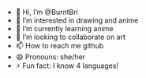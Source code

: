 - 👋 Hi, I’m @BurntBri
- 👀 I’m interested in drawing and anime
- 🌱 I’m currently learning anime
- 💞️ I’m looking to collaborate on art
- 📫 How to reach me github
- 😄 Pronouns: she/her
- ⚡ Fun fact: I know 4 languages!

<!---
BurntBri/BurntBri is a ✨ special ✨ repository because its `README.md` (this file) appears on your GitHub profile.
You can click the Preview link to take a look at your changes.
--->
